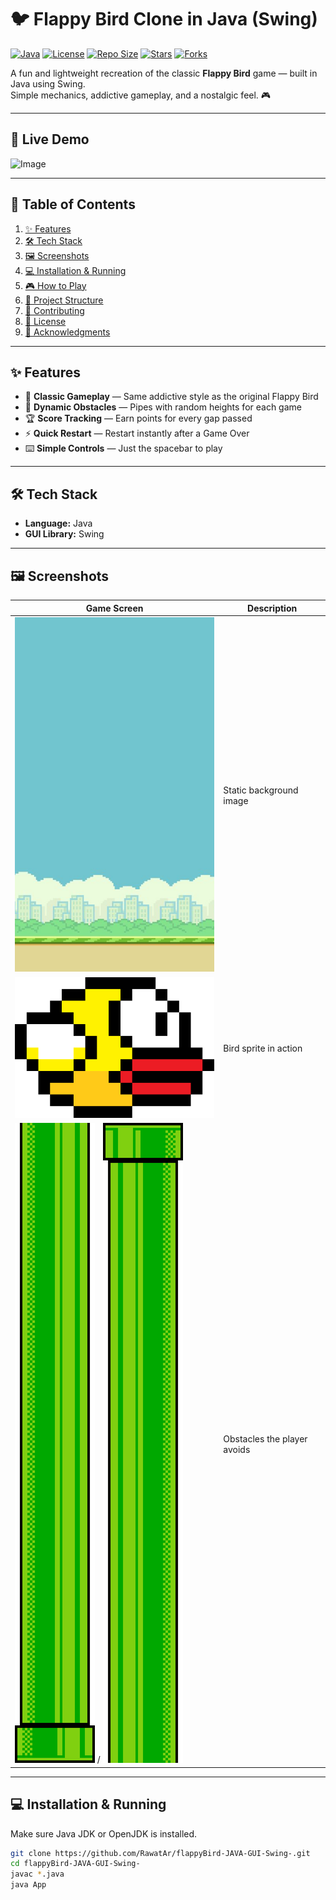 # 🐦 Flappy Bird Clone in Java (Swing)

[![Java](https://img.shields.io/badge/Java-17%2B-orange.svg)](https://www.oracle.com/java/technologies/javase/jdk17-archive-downloads.html)
[![License](https://img.shields.io/github/license/RawatAr/flappyBird-JAVA-GUI-Swing-)](LICENSE)
[![Repo Size](https://img.shields.io/github/repo-size/RawatAr/flappyBird-JAVA-GUI-Swing-)](https://github.com/RawatAr/flappyBird-JAVA-GUI-Swing-)
[![Stars](https://img.shields.io/github/stars/RawatAr/flappyBird-JAVA-GUI-Swing-?style=social)](https://github.com/RawatAr/flappyBird-JAVA-GUI-Swing-/stargazers)
[![Forks](https://img.shields.io/github/forks/RawatAr/flappyBird-JAVA-GUI-Swing-?style=social)](https://github.com/RawatAr/flappyBird-JAVA-GUI-Swing-/network/members)

A fun and lightweight recreation of the classic **Flappy Bird** game — built in Java using Swing.  
Simple mechanics, addictive gameplay, and a nostalgic feel. 🎮

---

## 🎥 Live Demo

![Image](https://github.com/user-attachments/assets/45745daf-504d-412c-a3cc-a6f190819595)


---

## 📑 Table of Contents

1. [✨ Features](#-features)  
2. [🛠 Tech Stack](#-tech-stack)  
3. [🖼 Screenshots](#-screenshots)  
4. [💻 Installation & Running](#-installation--running)  
5. [🎮 How to Play](#-how-to-play)  
6. [📂 Project Structure](#-project-structure)  
7. [🤝 Contributing](#-contributing)  
8. [📜 License](#-license)  
9. [🙌 Acknowledgments](#-acknowledgments)

---

## ✨ Features

- 🎯 **Classic Gameplay** — Same addictive style as the original Flappy Bird  
- 🌿 **Dynamic Obstacles** — Pipes with random heights for each game  
- 🏆 **Score Tracking** — Earn points for every gap passed  
- ⚡ **Quick Restart** — Restart instantly after a Game Over  
- ⌨️ **Simple Controls** — Just the spacebar to play

---

## 🛠 Tech Stack

- **Language:** Java  
- **GUI Library:** Swing

---

## 🖼 Screenshots

| Game Screen | Description |
|-------------|-------------|
| ![Background](flappybirdbg.png) | Static background image |
| ![Bird](flappybird.png) | Bird sprite in action |
| ![Top Pipe](toppipe.png) / ![Bottom Pipe](bottompipe.png) | Obstacles the player avoids |

---

## 💻 Installation & Running

Make sure Java JDK or OpenJDK is installed.

```bash
git clone https://github.com/RawatAr/flappyBird-JAVA-GUI-Swing-.git
cd flappyBird-JAVA-GUI-Swing-
javac *.java
java App


